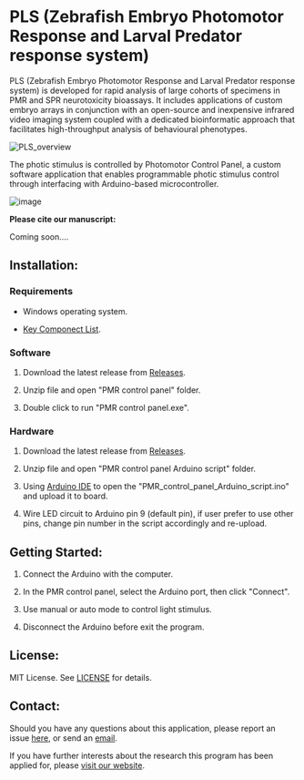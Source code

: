 # PLS (Zebrafish Embryo Photomotor Response and Larval Predator response system)
PLS (Zebrafish Embryo Photomotor Response and Larval Predator response system) is developed for rapid analysis of large cohorts of specimens in PMR and SPR neurotoxicity bioassays. It includes applications of custom embryo arrays in conjunction with an open-source and inexpensive infrared video imaging system coupled with a dedicated bioinformatic approach that facilitates high-throughput analysis of behavioural phenotypes.

![PLS_overview](https://user-images.githubusercontent.com/49441654/146858458-b18fd8b9-6895-4b48-8c6e-9d7b1c72e19a.png)

The photic stimulus is controlled by Photomotor Control Panel, a custom software application that enables programmable photic stimulus control through interfacing with Arduino-based microcontroller.

![image](https://user-images.githubusercontent.com/49441654/137485205-9662aee2-a87d-471b-9ff2-5248a4b0aa1b.png)



**Please cite our manuscript:**

Coming soon....


Installation:
------------
### Requirements

* Windows operating system.

* [Key Componect List](https://github.com/Ayanaminn/PLS/blob/master/Hardware/Assembley%20Instructions%20and%20Component%20List.docx).


### Software

1. Download the latest release from [Releases](https://github.com/Ayanaminn/PLS/releases).

2. Unzip file and open "PMR control panel" folder.

3. Double click to run "PMR control panel.exe".

### Hardware

1. Download the latest release from [Releases](https://github.com/Ayanaminn/PLS/releases).

2. Unzip file and open "PMR control panel Arduino script" folder.

3. Using [Arduino IDE](https://www.arduino.cc/en/software) to open the "PMR_control_panel_Arduino_script.ino" and upload it to board.

4. Wire LED circuit to Arduino pin 9 (default pin), if user prefer to use other pins, change pin number in the script accordingly and re-upload.


Getting Started:
------------

1. Connect the Arduino with the computer.

2. In the PMR control panel, select the Arduino port, then click "Connect".

3. Use manual or auto mode to control light stimulus.

4. Disconnect the Arduino before exit the program.


License:
------------

MIT License. See [LICENSE](https://github.com/Ayanaminn/PLS/blob/master/LICENSE) for details.


Contact:
------------

Should you have any questions about this application, please report an issue [here](https://github.com/Ayanaminn/PLS/issues), or send an [email](mailto:yutao.bai@student.rmit.edu.au).

If you have further interests about the research this program has been applied for, please [visit our website](https://neurotoxlab.com).

